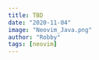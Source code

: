 ```yaml
---
title: TBD
date: "2020-11-04"
image: "Neovim_Java.png"
author: "Robby"
tags: [neovim]
---
```

<!---->
<!-- ## Current State of Java + Neovim -->
<!---->
<!-- **Available:** -->
<!---->
<!-- - [Treesitter highlighting](https://github.com/nvim-treesitter/nvim-treesitter) -->
<!-- - Goto definition -->
<!-- - Goto references -->
<!-- - Formatting -->
<!-- - Diagnostics -->
<!-- - Hover -->
<!-- - Refactor/Rename -->
<!-- - Search files (FZF) -->
<!-- - Search text (FZF) -->
<!-- - Quickfix -->
<!-- - Lombok -->
<!-- - Configuration in `coc-settings.json` -->
<!---->
<!-- **Difficult to Implement:** -->
<!---->
<!-- - Debugging -->
<!---->
<!-- \* This can be done but in my opinion it's difficult to get setup, if you'd like to look further into it checkout the following: -->
<!---->
<!-- - [nvim-dap](https://github.com/mfussenegger/nvim-dap) -->
<!-- - [vimspector](https://github.com/puremourning/vimspector) -->
<!---->
<!-- ### Note -->
<!---->
<!-- You will need to have CoC installed I have a blog post and video for installing CoC here: -->
<!---->
<!-- [YouTube Video](https://www.youtube.com/watch?v=OXEVhnY621M) -->
<!---->
<!-- [Blog Post](https://www.chrisatmachine.com/Neovim/04-vim-coc/) -->
<!---->
<!-- ## Install -->
<!---->
<!-- **Treesitter** -->
<!---->
<!-- _You will need Neovim>=0.5_ -->
<!---->
<!-- - Install with VimPlug -->
<!---->
<!-- ``` -->
<!-- Plug 'nvim-treesitter/nvim-treesitter' -->
<!-- ``` -->
<!---->
<!-- Add this to your `init.vim` -->
<!---->
<!-- ``` -->
<!-- require'nvim-treesitter.configs'.setup { -->
<!--   ensure_installed = "maintained", -- one of "all", "maintained" (parsers with maintainers), or a list of languages -->
<!--   highlight = { -->
<!--     enable = true,              -- false will disable the whole extension -->
<!--   }, -->
<!-- } -->
<!-- ``` -->
<!---->
<!-- **coc-java** -->
<!---->
<!-- ``` -->
<!-- :CocInstall coc-java -->
<!-- ``` -->
<!---->
<!-- **Lombok** -->
<!---->
<!-- ``` -->
<!-- sudo mkdir /usr/local/share/lombok -->
<!---->
<!-- sudo wget https://projectlombok.org/downloads/lombok.jar -O /usr/local/share/lombok/lombok.jar -->
<!-- ``` -->
<!---->
<!-- ## Commands -->
<!---->
<!-- Here are a bunch of commands to get the behavior of this video: -->
<!---->
<!-- ``` -->
<!-- <Plug>(coc-codeaction)              " line action -->
<!-- <Plug>(coc-definition)              " definition -->
<!-- <Plug>(coc-references)              " references -->
<!-- <Plug>(coc-type-definition)         " type definition -->
<!-- <Plug>(coc-rename)                  " rename -->
<!-- <Plug>(coc-declaration)             " declaration -->
<!-- <Plug>(coc-implementation)          " implementation -->
<!-- <Plug>(coc-format)                  " format -->
<!-- <Plug>(coc-fix-current)             " quickfix -->
<!-- <Plug>(coc-codelens-action)         " code lens -->
<!-- <Plug>(coc-diagnostic-next)         " next diagnostic -->
<!-- <Plug>(coc-diagnostic-next-error)   " next error -->
<!-- :CocList diagnostics                " diagnostics -->
<!-- :CocList outline                    " search outline -->
<!-- :CocList -I symbols                 " references -->
<!-- :CocUpdate                          " update CoC -->
<!-- :CocDisable                         " disable CoC -->
<!-- :CocEnable                          " enable CoC -->
<!-- ``` -->
<!---->
<!-- ## Configuration -->
<!---->
<!-- - `coc-settings.json` -->
<!---->
<!-- ``` -->
<!-- // codelens -->
<!-- "codeLens.enable": true, -->
<!-- "java.referencesCodeLens.enabled": true, -->
<!-- "java.jdt.ls.vmargs": "-javaagent:/usr/local/share/lombok/lombok.jar", -->
<!-- // "java.jdt.ls.vmargs": "-javaagent:/usr/local/share/lombok/lombok.jar -Xbootclasspath/a:/usr/local/share/lombok/lombok.jar", // for older versions of Java -->
<!-- ``` -->
<!---->
<!-- ## Repo Links -->
<!---->
<!-- [coc-java](https://github.com/neoclide/coc-java) -->
<!-- [treesitter](https://github.com/nvim-treesitter/nvim-treesitter) -->
